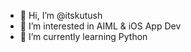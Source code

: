 - 👋 Hi, I’m @itskutush
- 👀 I’m interested in AIML & iOS App Dev
- 🌱 I’m currently learning Python


<!---
itskutush/itskutush is a ✨ special ✨ repository because its `README.md` (this file) appears on your GitHub profile.
You can click the Preview link to take a look at your changes.
--->
